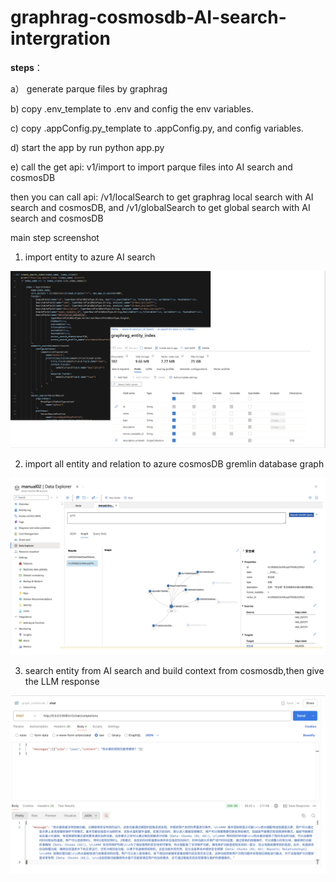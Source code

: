 # graphrag-cosmosdb-AI-search-intergration

**steps**：

a） generate parque files by graphrag

b)   copy .env_template to .env and config the env variables.

c)   copy  .appConfig.py_template to .appConfig.py, and config variables.

d)   start the app by run python app.py 

e) call the get api: v1/import to import parque files into  AI search and cosmosDB

then you can call api: /v1/localSearch to get graphrag local search with AI search and cosmosDB, and /v1/globalSearch to get global search with AI search and cosmosDB


main step screenshot 

1. import entity to azure AI search

![entity_import2_ai_search](./images/entity_import2_ai_search.png)

2. import all entity and relation to azure cosmosDB gremlin database graph

![entity_import2_cosmosdb](./images/entity_import2_cosmosdb.png)

3. search entity from AI search and build context from cosmosdb,then give the LLM response

![graphrag_query_cosmosdb](./images/graphrag_query_cosmosdb.png)
